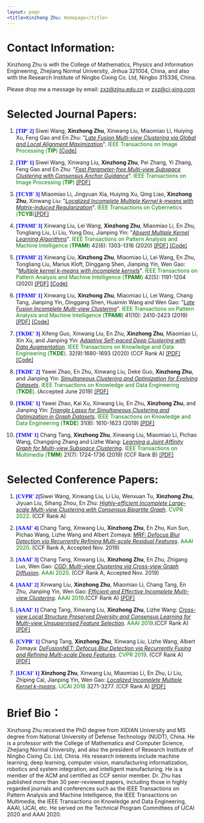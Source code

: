 ```yaml
---
layout: page
<title>Xinzhong Zhu: Homepage</title>
---
```


# Contact Information:

Xinzhong Zhu is with the College of Mathematics, Physics and Information Engineering, Zhejiang Normal University, Jinhua 321004, China, and also with the Research Institute of Ningbo Cixing Co. Ltd, Ningbo 315336, China. 


Please drop me a message by email: <u>zxz@zjnu.edu.cn</u> or <u>zxz@ci-xing.com</u>


# Selected Journal Papers:

<ol>
  
  <p style="margin-top: 8px;"><li><font face="verdana" color="blue"><b>[TIP' 2]</b></font>  Siwei Wang, <b>Xinzhong Zhu</b>, Xinwang Liu, Miaomiao Li, Huiying Xu, Feng Gao and En Zhu: "<i><u>Late Fusion Multi-view Clustering via Global and Local Alignment Maximization</u></i>". <font color="green">IEEE Transactions on Image Processing (<b>TIP</b>)</font> <a href = "https://github.com/wangsiwei2010/localized-latefusionalignment">[Code]</a></li></p>

  <p style="margin-top: 8px;"><li><font face="verdana" color="blue"><b>[TIP' 1]</b></font> Siwei Wang, Xinwang Liu, <b>Xinzhong Zhu</b>, Pei Zhang, Yi Zhang, Feng Gao and En Zhu: "<i><u>Fast Parameter-free Multi-view Subspace Clustering with Consensus Anchor Guidance</u></i>". <font color="green">IEEE Transactions on Image Processing (<b>TIP</b>)</font> <a href = "https://github.com/xinwangliu/xinwangliu.github.io/blob/main/document/TIP1.pdf">[PDF]</a></li></p>
  
 <p style="margin-top: 8px;"><li><font face="verdana" color="blue"><b>[TCYB' 3]</b></font> Miaomiao Li, Jingyuan Xia, Huiying Xu, Qing Liao, <b>Xinzhong Zhu</b>, Xinwang Liu: "<i><u>Localized Incomplete Multiple Kernel k-means with Matrix-induced Regularization</u></i>". <font color="green"> IEEE Transactions on Cybernetics (<b>TCYB</b>)</font><a href = "https://github.com/xinwangliu/xinwangliu.github.io/blob/main/document/TCYB1.pdf">[PDF]</a></li></p>
  

<p style="margin-top: 8px;"><li><font face="verdana" color="blue"><b>[TPAMI' 3]</b></font> Xinwang Liu, Lei Wang, <b>Xinzhong Zhu</b>, Miaomiao Li, En Zhu, Tongliang Liu, Li Liu, Yong Dou, Jianping Yin: "<i><u>Absent Multiple Kernel Learning Algorithms</u></i>". <font color="green">IEEE Transactions on Pattern Analysis and Machine Intelligence (<b>TPAMI</b>)</font> 42(6): 1303-1316 (2020) <a href = "https://tongliang-liu.github.io/papers/TPAMIAbsentKernel.pdf">[PDF]</a> <a href = "https://github.com/xinwangliu/Absent-Multiple-Kernel-Learning-Algorithms">[Code]</a></li></p>

<p style="margin-top: 8px;"><li><font face="verdana" color="blue"><b>[TPAMI' 2]</b></font> Xinwang Liu, <b>Xinzhong Zhu</b>, Miaomiao Li, Lei Wang, En Zhu, Tongliang Liu, Marius Kloft, Dinggang Shen, Jianping Yin, Wen Gao: "<i><u>Multiple kernel k-means with incomplete kernels</u></i>". <font color="green">IEEE Transactions on Pattern Analysis and Machine Intelligence (<b>TPAMI</b>)</font> 42(5): 1191-1204 (2020) <a href = "https://tongliang-liu.github.io/papers/TPAMIK-means.pdf">[PDF]</a> <a href = "https://github.com/xinwangliu/absentkernel/tree/master">[Code]</a></li></p>

<p style="margin-top: 8px;"><li><font face="verdana" color="blue"><b>[TPAMI' 1]</b></font> Xinwang Liu, <b>Xinzhong Zhu</b>, Miaomiao Li, Lei Wang, Chang Tang, Jianping Yin, Dinggang Shen, Huaimin Wang and Wen Gao: "<i><u>Late Fusion Incomplete Multi-view Clustering</u></i>". <font color="green">IEEE Transactions on Pattern Analysis and Machine Intelligence (<b>TPAMI</b>)</font> 41(10): 2410-2423 (2019) <a href = "https://europepmc.org/backend/ptpmcrender.fcgi?accid=PMC6494716&blobtype=pdf">[PDF]</a> <a href = "https://github.com/xinwangliu/Late-Fusion-Incomplete-Multi-view-Clustering">[Code]</a></li></p>

<p style="margin-top: 8px;"><li><font face="verdana" color="blue"><b>[TKDE' 3]</b></font> Xifeng Guo, Xinwang Liu, En Zhu, <b>Xinzhong Zhu</b>, Miaomiao Li, Xin Xu, and Jianping Yin: <i><u>Adaptive Self-paced Deep Clustering with Data Augmentation</u></i>. <font color="green">IEEE Transactions on Knowledge and Data Engineering (<b>TKDE</b>)</font>. 32(9):1680-1693 (2020) (CCF Rank A) <a href = "https://www.researchgate.net/profile/Xifeng_Guo/publication/332490862_Adaptive_Self-paced_Deep_Clustering_with_Data_Augmentation/links/5cbc1d3c4585156cd7a724fa/Adaptive-Self-paced-Deep-Clustering-with-Data-Augmentation.pdf?origin=publication_detail">[PDF]</a> <a href = "https://github.com/XifengGuo/ASPC-DA">[Code]</a></li></p>

<p style="margin-top: 8px;"><li><font face="verdana" color="blue"><b>[TKDE' 2]</b></font> Yawei Zhao, En Zhu, Xinwang Liu, Deke Guo, <b>Xinzhong Zhu</b>, and Jianping Yin: <i><u>Simultaneous Clustering and Optimization for Evolving Datasets</u></i>. <font color="green">IEEE Transactions on Knowledge and Data Engineering (<b>TKDE</b>)</font>. (Accepted June 2019) <a href = "https://arxiv.org/pdf/1908.01384.pdf">[PDF]</a></li></p>

<p style="margin-top: 8px;"><li><font face="verdana" color="blue"><b>[TKDE' 1]</b></font> Yawei Zhao, Kai Xu, Xinwang Liu, En Zhu, <b>Xinzhong Zhu</b>, and Jianping Yin: <i><u>Triangle Lasso for Simultaneous Clustering and Optimization in Graph Datasets</u></i>. <font color="green">IEEE Transactions on Knowledge and Data Engineering (<b>TKDE</b>)</font> 31(8): 1610-1623 (2019)  <a href = "https://arxiv.org/pdf/1808.06556.pdf">[PDF]</a></li></p>

<p style="margin-top: 8px;"><li><font face="verdana" color="blue"><b>[TMM' 1]</b></font> Chang Tang, <b>Xinzhong Zhu</b>, Xinwang Liu, Miaomiao Li, Pichao Wang, Changqing Zhang and Lizhe Wang: <i><u>Learning a Joint Affinity Graph for Multi-view Subspace Clustering</u></i>. <font color="green">IEEE Transactions on Multimedia (<b>TMM</b>)</font> 21(7): 1724-1736 (2019) (CCF Rank B) <a href = "https://sci-hub.tw/https://ieeexplore.ieee.org/abstract/document/8587193/">[PDF]</a></li></p>

</ol>

# Selected Conference Papers:

<ol>
  
  

  
<p style="margin-top: 8px;"><li><font face="verdana" color="blue"><b>[CVPR' 2]</b></font>Siwei Wang, Xinwang Liu, Li Liu, Wenxuan Tu, <b>Xinzhong Zhu</b>, Jiyuan Liu, Sihang Zhou, En Zhu: <i><u>Highly-efficient Incomplete Large-scale Multi-view Clustering with Consensus Bipartite Graph</u></i>. <font color="green">CVPR 2022</font>. (CCF Rank A) </li></p>

<p style="margin-top: 8px;"><li><font face="verdana" color="blue"><b>[AAAI' 4]</b></font> Chang Tang, Xinwang Liu, <b>Xinzhong Zhu</b>, En Zhu, Kun Sun, Pichao Wang, Lizhe Wang and Albert Zomaya: <i><u>MRF: Defocus Blur Detection via Recurrently Refining Multi-scale Residual Features</u></i>. <font color="green">AAAI 2020</font>. (CCF Rank A, Accepted Nov. 2019) </li></p>

<p style="margin-top: 8px;"><li><font face="verdana" color="blue"><b>[AAAI' 3]</b></font> Chang Tang, Xinwang Liu, <b>Xinzhong Zhu</b>, En Zhu, Zhigang Luo, Wen Gao: <i><u>CGD: Multi-view Clustering via Cross-view Graph Diffusion</u></i>. <font color="green">AAAI 2020</font>. (CCF Rank A, Accepted Nov. 2019) </li></p>

<p style="margin-top: 8px;"><li><font face="verdana" color="blue"><b>[AAAI' 2]</b></font> Xinwang Liu, <b>Xinzhong Zhu</b>, Miaomiao Li, Chang Tang, En Zhu, Jianping Yin, Wen Gao: <i><u>Efficient and Effective Incomplete Multi-view Clustering</u></i>. <font color="green">AAAI 2019</font>.(CCF Rank A) <a href = "https://wvvw.aaai.org/ojs/index.php/AAAI/article/download/4350/4228">[PDF]</a></li></p>

<p style="margin-top: 8px;"><li><font face="verdana" color="blue"><b>[AAAI' 1]</b></font> Chang Tang, Xinwang Liu, <b>Xinzhong Zhu</b>, Lizhe Wang: <i><u>Cross-view Local Structure Preserved Diversity and Consensus Learning for Multi-view Unsupervised Feature Selection</u></i>. <font color="green">AAAI 2019</font>.(CCF Rank A) <a href = "https://wvvw.aaai.org/ojs/index.php/AAAI/article/download/4443/4321">[PDF]</a></li></p>

<p style="margin-top: 8px;"><li><font face="verdana" color="blue"><b>[CVPR' 1]</b></font> Chang Tang, <b>Xinzhong Zhu</b>, Xinwang Liu, Lizhe Wang, Albert Zomaya: <i><u>DeFusionNET: Defocus Blur Detection via Recurrently Fusing and Refining Multi-scale Deep Features</u></i>. <font color="green">CVPR 2019</font>. (CCF Rank A) <a href = "http://openaccess.thecvf.com/content_CVPR_2019/papers/Tang_DeFusionNET_Defocus_Blur_Detection_via_Recurrently_Fusing_and_Refining_Multi-Scale_CVPR_2019_paper.pdf">[PDF]</a></li></p>

<p style="margin-top: 8px;"><li><font face="verdana" color="blue"><b>[IJCAI' 1]</b></font> <b>Xinzhong Zhu</b>, Xinwang Liu, Miaomiao Li, En Zhu, Li Liu, Zhiping Cai, Jianping Yin, Wen Gao: <i><u>Localized Incomplete Multiple Kernel k-means</u></i>. <font color="green">IJCAI 2018</font> 3271-3277. (CCF Rank A) <a href = "https://www.ijcai.org/proceedings/2018/0454.pdf">[PDF]</a></li></p>

</ol>



# Brief Bio：

Xinzhong Zhu received the PhD degree from XIDIAN University and MS degree from National University of Defense Technology (NUDT), China. He is a professor with the College of Mathematics and Computer Science, Zhejiang Normal University, and also the president of Research Institute of Ningbo Cixing Co. Ltd, China. His research interests include machine learning, deep learning, computer vision, manufacturing informatization, robotics and system integration, and intelligent manufacturing. He is a member of the ACM and certified as CCF senior member. Dr. Zhu has published more than 30 peer-reviewed papers, including those in highly regarded journals and conferences such as the IEEE Transactions on Pattern Analysis and Machine Intelligence, the IEEE Transactions on Multimedia, the IEEE Transactions on Knowledge and Data Engineering, AAAI, IJCAI, etc. He served on the Technical Program Committees of IJCAI 2020 and AAAI 2020.

